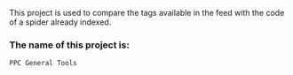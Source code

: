 This project is used to compare the tags available in the feed with the code of a spider already indexed.

### The name of this project is: 
`PPC General Tools`

